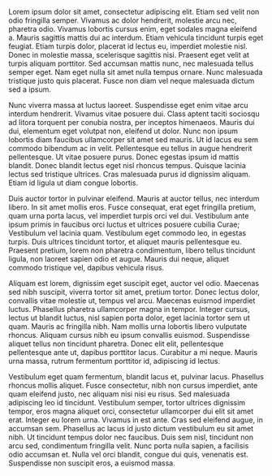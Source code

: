 <!--
Title: I Have No Idea How To Blog
Template: post
-->

Lorem ipsum dolor sit amet, consectetur adipiscing elit. Etiam sed velit non odio fringilla semper. Vivamus ac dolor hendrerit, molestie arcu nec, pharetra odio. Vivamus lobortis cursus enim, eget sodales magna eleifend a. Mauris sagittis mattis dui ac interdum. Etiam vehicula tincidunt turpis eget feugiat. Etiam turpis dolor, placerat id lectus eu, imperdiet molestie nisl. Donec in molestie massa, scelerisque sagittis nisi. Praesent eget velit at turpis aliquam porttitor. Sed accumsan mattis nunc, nec malesuada tellus semper eget. Nam eget nulla sit amet nulla tempus ornare. Nunc malesuada tristique justo quis placerat. Fusce non diam vel neque malesuada dictum sed a ipsum.

Nunc viverra massa at luctus laoreet. Suspendisse eget enim vitae arcu interdum hendrerit. Vivamus vitae posuere dui. Class aptent taciti sociosqu ad litora torquent per conubia nostra, per inceptos himenaeos. Mauris dui dui, elementum eget volutpat non, eleifend ut dolor. Nunc non ipsum lobortis diam faucibus ullamcorper sit amet sed mauris. Ut id lacus eu sem commodo bibendum ac in velit. Pellentesque eu tellus in augue hendrerit pellentesque. Ut vitae posuere purus. Donec egestas ipsum id mattis blandit. Donec blandit lectus eget nisl rhoncus tempus. Quisque lacinia lectus sed tristique ultrices. Cras malesuada purus id dignissim aliquam. Etiam id ligula ut diam congue lobortis.

Duis auctor tortor in pulvinar eleifend. Mauris at auctor tellus, nec interdum libero. In sit amet mollis eros. Fusce consequat, erat eget fringilla pretium, quam urna porta lacus, vel imperdiet turpis orci vel dui. Vestibulum ante ipsum primis in faucibus orci luctus et ultrices posuere cubilia Curae; Vestibulum vel lacinia quam. Vestibulum eget commodo leo, in egestas turpis. Duis ultrices tincidunt tortor, et aliquet mauris pellentesque eu. Praesent pretium, lorem non pharetra condimentum, libero tellus tincidunt ligula, non laoreet sapien odio et augue. Mauris dui neque, aliquet commodo tristique vel, dapibus vehicula risus.

Aliquam est lorem, dignissim eget suscipit eget, auctor vel odio. Maecenas sed nibh suscipit, viverra tortor sit amet, pretium tortor. Donec lectus dolor, convallis vitae molestie ut, tempus vel arcu. Maecenas euismod imperdiet luctus. Phasellus pharetra ullamcorper magna in tempor. Integer cursus, lectus ut blandit luctus, nisl sapien porta dolor, eget lacinia tortor sem ut quam. Mauris ac fringilla nibh. Nam mollis urna lobortis libero vulputate rhoncus. Aliquam cursus nibh eu ipsum convallis euismod. Suspendisse aliquet tellus non tincidunt pharetra. Donec elit elit, pellentesque pellentesque ante ut, dapibus porttitor lacus. Curabitur a mi neque. Mauris urna massa, rutrum fermentum porttitor id, adipiscing id lectus.

Vestibulum eget quam fermentum, blandit lacus et, pulvinar lacus. Phasellus rhoncus mollis aliquet. Fusce consectetur, nibh non cursus imperdiet, ante quam eleifend justo, nec aliquam nisi nisi eu risus. Sed malesuada adipiscing leo id tincidunt. Vestibulum semper, tortor ultrices dignissim tempor, eros magna aliquet orci, consectetur ullamcorper dui elit sit amet erat. Integer eu lorem urna. Vivamus in est ante. Cras sed eleifend augue, in accumsan sem. Phasellus ac lacus id justo dictum vestibulum eu sit amet nibh. Ut tincidunt tempus dolor nec faucibus. Duis sem nisl, tincidunt non arcu sed, condimentum fringilla velit. Nunc porta nulla sapien, a facilisis odio accumsan et. Nulla vel orci blandit, congue dui quis, venenatis est. Suspendisse non suscipit eros, a euismod massa.